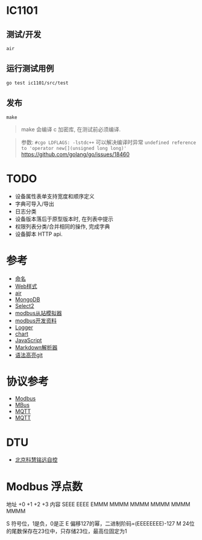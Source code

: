 # IC1101


## 测试/开发

`air`

## 运行测试用例

`go test ic1101/src/test`

## 发布

`make`

> make 会编译 c 加密库, 在测试前必须编译.

> 参数: `#cgo LDFLAGS: -lstdc++` 可以解决编译时异常
  `undefined reference to 'operator new[](unsigned long long)'`
  https://github.com/golang/go/issues/18460


# TODO

* 设备属性表单支持宽度和顺序定义
* 字典可导入/导出
* 日志分类
* 设备版本落后于原型版本时, 在列表中提示
* 权限列表分类/合并相同的操作, 完成字典
* 设备脚本 HTTP api.


# 参考

* [命名](ttps://www.universeguide.com/galaxy/ic1101)
* [Web样式](https://purecss.io/layouts/)
* [air](https://github.com/cosmtrek/air)
* [MongoDB](https://docs.mongodb.com/manual/reference/method/db.collection.insertOne/)
* [Select2](https://select2.org/data-sources/ajax)
* [modbus从站模拟器](https://www.modbusdriver.com/diagslave.html)
* [modbus开发资料](http://www.dalescott.net/modbus-development/)
* [Logger](https://godoc.org/go.uber.org/zap)
* [chart](https://github.com/apache/incubator-echarts)
* [JavaScript](https://github.com/dop251/goja)
* [Markdown解析器](https://github.com/markdown-it/markdown-it)
* [语法高亮](https://prismjs.com/)[git](https://github.com/PrismJS/prism)


# 协议参考

* [Modbus](github.com/yanmingsohu/modbus)
* [MBus](https://github.com/karl-gustav/ams-han)
* [MQTT](https://github.com/eclipse/paho.mqtt.golang)
* [MQTT](https://github.com/VolantMQ/volantmq)


# DTU

* [北京科慧铭远自控](http://www.msi-automation.com/jishuzhichi.html)


# Modbus 浮点数

地址    +0          +1           +2           +3
内容    SEEE EEEE   EMMM MMMM    MMMM MMMM    MMMM MMMM
 
S   符号位，1是负，0是正
E   偏移127的幂，二进制阶码=(EEEEEEEE)-127
M   24位的尾数保存在23位中，只存储23位，最高位固定为1